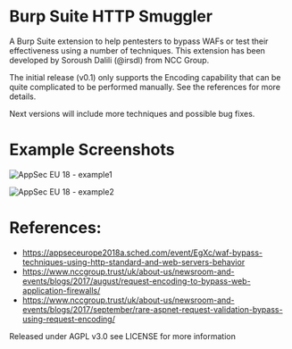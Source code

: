 # Burp Suite HTTP Smuggler
A Burp Suite extension to help pentesters to bypass WAFs or test their effectiveness using a number of techniques. 
This extension has been developed by Soroush Dalili (@irsdl) from NCC Group.

The initial release (v0.1) only supports the Encoding capability that can be quite complicated to be performed manually. 
See the references for more details.

Next versions will include more techniques and possible bug fixes.
# Example Screenshots
![AppSec EU 18 - example1](screenshots/AppSecEU18-example1.jpg?raw=true "AppSec EU 18 - example1")

![AppSec EU 18 - example2](screenshots/AppSecEU18-example2.jpg?raw=true "AppSec EU 18 - example2")


# References:
* https://appseceurope2018a.sched.com/event/EgXc/waf-bypass-techniques-using-http-standard-and-web-servers-behavior
* https://www.nccgroup.trust/uk/about-us/newsroom-and-events/blogs/2017/august/request-encoding-to-bypass-web-application-firewalls/
* https://www.nccgroup.trust/uk/about-us/newsroom-and-events/blogs/2017/september/rare-aspnet-request-validation-bypass-using-request-encoding/

Released under AGPL v3.0 see LICENSE for more information
